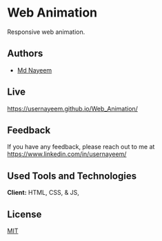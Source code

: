 # Web Animation

Responsive web animation.


## Authors

- [Md Nayeem](https://www.github.com/md5nayeem)


## Live

https://usernayeem.github.io/Web_Animation/


## Feedback

If you have any feedback, please reach out to me at https://www.linkedin.com/in/usernayeem/


## Used Tools and Technologies

**Client:** HTML, CSS, & JS,



## License

[MIT](LICENSE)
